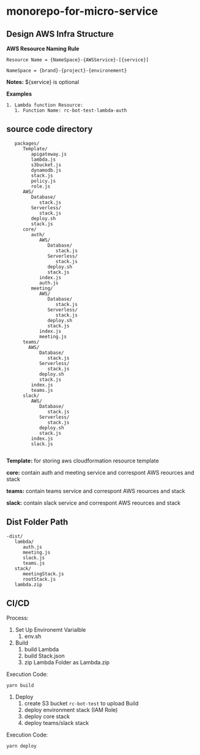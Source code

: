 # monorepo-for-micro-service

## Design AWS Infra Structure


**AWS Resource Naming Rule**

```
Resource Name = {NameSpace}-{AWSService}-[{service}]

NameSpace = {brand}-{project}-{environement}
```
**Notes:** ${service} is optional

**Examples**
```
1. Lambda function Resource:
   1. Function Name: rc-bot-test-lambda-auth
```

## source code directory 

```
   packages/
      Template/
         apigateway.js
         lambda.js
         s3bucket.js
         dynamodb.js
         stack.js
         policy.js
         role.js
      AWS/
         Database/
            stack.js
         Serverless/
            stack.js   
         deploy.sh
         stack.js
      core/
         auth/
            AWS/
               Database/
                  stack.js
               Serverless/
                  stack.js   
               deploy.sh
               stack.js
            index.js
            auth.js
         meeting/
            AWS/
               Database/
                  stack.js
               Serverless/
                  stack.js   
               deploy.sh
               stack.js
            index.js
            meeting.js
      teams/
        AWS/
            Database/
               stack.js
            Serverless/
               stack.js   
            deploy.sh
            stack.js
         index.js
         teams.js
      slack/
         AWS/
            Database/
               stack.js
            Serverless/
               stack.js   
            deploy.sh
            stack.js
         index.js
         slack.js


```

**Template:** for storing aws cloudformation resource template

**core:** contain auth and meeting service and correspont AWS reources and stack

**teams:** contain teams service and correspont AWS reources and stack

**slack:** contain slack service and correspont AWS reources and stack

## Dist Folder Path

```
-dist/
   lambda/
      auth.js
      meeting.js
      slack.js
      teams.js
   stack/
      meetingStack.js
      rootStack.js
   lambda.zip
```   

## CI/CD

Process:
  1. Set Up Environemt Varialble
     1. env.sh
  2. Build
     1. build Lambda
     2. build Stack.json
     3. zip Lambda Folder as Lambda.zip
   
Execution Code:
```
yarn build
```

  1. Deploy
     1. create S3 bucket `rc-bot-test` to upload Build
     2. deploy environment stack (IAM Role)
     3. deploy core stack
     4. deploy teams/slack stack

Execution Code:
```
yarn deploy
```




